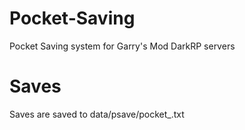 # Pocket-Saving
Pocket Saving system for Garry's Mod DarkRP servers

# Saves
Saves are saved to data/psave/pocket_<steamid>.txt
